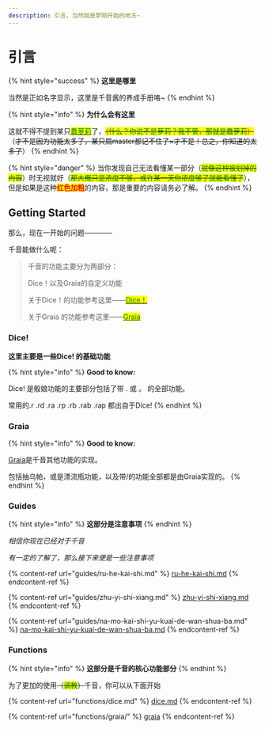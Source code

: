```yaml
---
description: 引言，当然就是梦刚开始的地方~
---
```


# 引言

{% hint style="success" %}
**这里是哪里**

当然是正如名字显示，这里是千音酱的养成手册咯\~
{% endhint %}

{% hint style="info" %}
**为什么会有这里**

这就不得不提到某只[<mark style="color:green;">蠢萝莉</mark>](https://github.com/RainChain-Zero)了，~~<mark style="color:red;">（</mark><mark style="color:green;">什么？你说不是萝莉？我不管，那就是蠢萝莉</mark><mark style="color:red;">）</mark>~~（~~才不是因为功能太多了，某只屑master都记不住了×才不是！总之，你知道的太多了~~）
{% endhint %}

{% hint style="danger" %}
当你发现自己无法看懂某一部分（~~<mark style="color:green;">就像这种被划掉的内容</mark>~~）时无视就好（~~<mark style="color:green;">那大概只是浓度不够，或许某一天你浓度够了就能看懂了</mark>~~），但是如果是这种<mark style="color:red;">**红色加粗**</mark>的内容，那是重要的内容请务必了解。
{% endhint %}

## Getting Started

那么，现在一开始的问题————

千音能做什么呢：

> 千音的功能主要分为两部分：
>
> Dice！以及Graia的自定义功能
>
> 关于Dice！的功能参考这里——[<mark style="color:green;">Dice！</mark>](./#dice)  <mark style="color:green;"></mark> &#x20;
>
> 关于Graia  的功能参考这里——[<mark style="color:green;">Graia</mark>](./#graia)<mark style="color:green;"></mark>

### Dice!

**这里主要是一些Dice! 的基础功能**

{% hint style="info" %}
**Good to know:**&#x20;

Dice! 是骰娘功能的主要部分包括了带 . 或 。 的全部功能。

常用的.r .rd .ra .rp .rb .rab .rap 都出自于Dice!
{% endhint %}

### Graia

{% hint style="info" %}
**Good to know:**

[Graia](https://github.com/GraiaProject/Ariadne)是千音其他功能的实现。

包括抽乌帕，或是漂流瓶功能，以及带/的功能全部都是由Graia实现的。
{% endhint %}

### Guides

{% hint style="info" %}
**这部分是注意事项**
{% endhint %}

_相信你现在已经对于千音_

_有一定的了解了，那么接下来便是一些注意事项_

{% content-ref url="guides/ru-he-kai-shi.md" %}
[ru-he-kai-shi.md](guides/ru-he-kai-shi.md)
{% endcontent-ref %}

{% content-ref url="guides/zhu-yi-shi-xiang.md" %}
[zhu-yi-shi-xiang.md](guides/zhu-yi-shi-xiang.md)
{% endcontent-ref %}

{% content-ref url="guides/na-mo-kai-shi-yu-kuai-de-wan-shua-ba.md" %}
[na-mo-kai-shi-yu-kuai-de-wan-shua-ba.md](guides/na-mo-kai-shi-yu-kuai-de-wan-shua-ba.md)
{% endcontent-ref %}

### Functions

{% hint style="info" %}
**这部分是千音的核心功能部分**
{% endhint %}

为了更加的使用~~（<mark style="color:green;">调教</mark>）~~千音，你可以从下面开始

{% content-ref url="functions/dice.md" %}
[dice.md](functions/dice.md)
{% endcontent-ref %}

{% content-ref url="functions/graia/" %}
[graia](functions/graia/)
{% endcontent-ref %}
